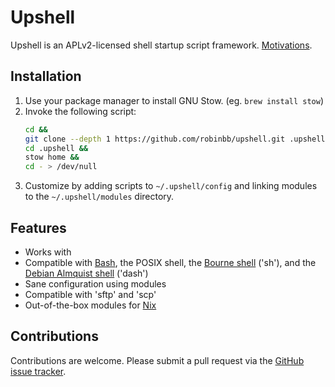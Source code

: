 # Upshell

Upshell is an APLv2-licensed shell startup script framework.
[Motivations](https://www.linkedin.com/pulse/bash-startup-scripts-redux-robin-bate-boerop).

## Installation

1. Use your package manager to install GNU Stow. (eg. `brew install stow`)
2. Invoke the following script:
   ```sh
   cd &&
   git clone --depth 1 https://github.com/robinbb/upshell.git .upshell &&
   cd .upshell &&
   stow home &&
   cd - > /dev/null
   ```
4. Customize by adding scripts to `~/.upshell/config` and linking modules to
   the `~/.upshell/modules` directory.

## Features

- Works with
- Compatible with
  [Bash](http://en.wikipedia.org/wiki/Bash_(Unix_shell)),
  the POSIX shell,
  the [Bourne shell](http://en.wikipedia.org/wiki/Bourne_shell)
  ('sh'), and the
  [Debian Almquist shell](http://en.wikipedia.org/w/index.php?title=Debian_Almquist_shell)
  ('dash')
- Sane configuration using modules
- Compatible with 'sftp' and 'scp'
- Out-of-the-box modules for [Nix](http://en.wikipedia.org/wiki/Nix_package_manager)

## Contributions

Contributions are welcome. Please submit a pull request via the
[GitHub issue tracker](https://github.com/robinbb/upshell/issues).
